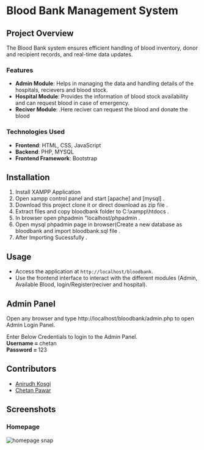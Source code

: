 # Blood Bank Management System

## Project Overview

The Blood Bank system ensures efficient handling of blood inventory, donor and recipient records, and real-time data updates.

### Features

- **Admin Module**: Helps in managing the data and handling details of the hospitals, recievers and blood stock.
- **Hospital Module**: Provides the information of blood stock availability and can request blood in case of emergency.
- **Reciver Module**: .Here reciver can request the blood and donate the blood

### Technologies Used

- **Frontend**: HTML, CSS, JavaScript
- **Backend**: PHP, MYSQL
- **Frontend Framework**: Bootstrap

## Installation

1. Install XAMPP Application
2. Open xampp control panel and start [apache] and [mysql] .
3. Download this project clone it or direct download as zip file .
4. Extract files and copy bloodbank folder to C:\xampp\htdocs .
5. In browser open phpadmin "localhost/phpadmin .
6. Open mysql phpadmin page in browser(Create a new database as bloodbank and import bloodbank.sql file .
7. After Importing Sucessfully .

## Usage

- Access the application at `http://localhost/bloodbank`.
- Use the frontend interface to interact with the different modules (Admin, Available Blood, login/Register(reciver and hospital).

## Admin Panel
   Open any browser and type http://localhost/bloodbank/admin.php to open Admin Login Panel.
   
   Enter Below Credentials to login to the Admin Panel.<br>
   <b> Username = </b> chetan<br>
   <b>Password = </b> 123
   

## Contributors

- [Anirudh Kosgi](https://github.com/anirudhkosgi)
- [Chetan Pawar](https://github.com/chetanpawar07)

## Screenshots

### Homepage
![homepage snap](https://i.postimg.cc/bvqRdtqK/Screenshot-225.png)
